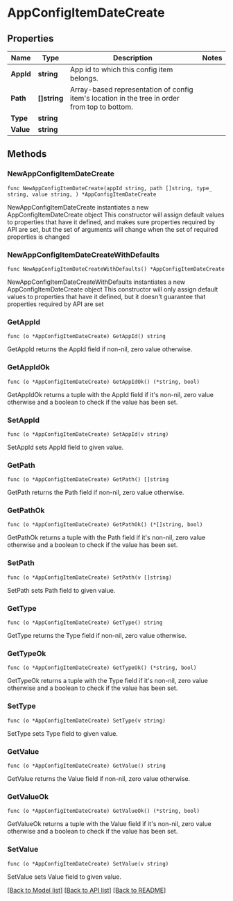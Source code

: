 # AppConfigItemDateCreate

## Properties

Name | Type | Description | Notes
------------ | ------------- | ------------- | -------------
**AppId** | **string** | App id to which this config item belongs. | 
**Path** | **[]string** | Array-based representation of config item&#39;s location in the tree in order from top to bottom. | 
**Type** | **string** |  | 
**Value** | **string** |  | 

## Methods

### NewAppConfigItemDateCreate

`func NewAppConfigItemDateCreate(appId string, path []string, type_ string, value string, ) *AppConfigItemDateCreate`

NewAppConfigItemDateCreate instantiates a new AppConfigItemDateCreate object
This constructor will assign default values to properties that have it defined,
and makes sure properties required by API are set, but the set of arguments
will change when the set of required properties is changed

### NewAppConfigItemDateCreateWithDefaults

`func NewAppConfigItemDateCreateWithDefaults() *AppConfigItemDateCreate`

NewAppConfigItemDateCreateWithDefaults instantiates a new AppConfigItemDateCreate object
This constructor will only assign default values to properties that have it defined,
but it doesn't guarantee that properties required by API are set

### GetAppId

`func (o *AppConfigItemDateCreate) GetAppId() string`

GetAppId returns the AppId field if non-nil, zero value otherwise.

### GetAppIdOk

`func (o *AppConfigItemDateCreate) GetAppIdOk() (*string, bool)`

GetAppIdOk returns a tuple with the AppId field if it's non-nil, zero value otherwise
and a boolean to check if the value has been set.

### SetAppId

`func (o *AppConfigItemDateCreate) SetAppId(v string)`

SetAppId sets AppId field to given value.


### GetPath

`func (o *AppConfigItemDateCreate) GetPath() []string`

GetPath returns the Path field if non-nil, zero value otherwise.

### GetPathOk

`func (o *AppConfigItemDateCreate) GetPathOk() (*[]string, bool)`

GetPathOk returns a tuple with the Path field if it's non-nil, zero value otherwise
and a boolean to check if the value has been set.

### SetPath

`func (o *AppConfigItemDateCreate) SetPath(v []string)`

SetPath sets Path field to given value.


### GetType

`func (o *AppConfigItemDateCreate) GetType() string`

GetType returns the Type field if non-nil, zero value otherwise.

### GetTypeOk

`func (o *AppConfigItemDateCreate) GetTypeOk() (*string, bool)`

GetTypeOk returns a tuple with the Type field if it's non-nil, zero value otherwise
and a boolean to check if the value has been set.

### SetType

`func (o *AppConfigItemDateCreate) SetType(v string)`

SetType sets Type field to given value.


### GetValue

`func (o *AppConfigItemDateCreate) GetValue() string`

GetValue returns the Value field if non-nil, zero value otherwise.

### GetValueOk

`func (o *AppConfigItemDateCreate) GetValueOk() (*string, bool)`

GetValueOk returns a tuple with the Value field if it's non-nil, zero value otherwise
and a boolean to check if the value has been set.

### SetValue

`func (o *AppConfigItemDateCreate) SetValue(v string)`

SetValue sets Value field to given value.



[[Back to Model list]](../README.md#documentation-for-models) [[Back to API list]](../README.md#documentation-for-api-endpoints) [[Back to README]](../README.md)


